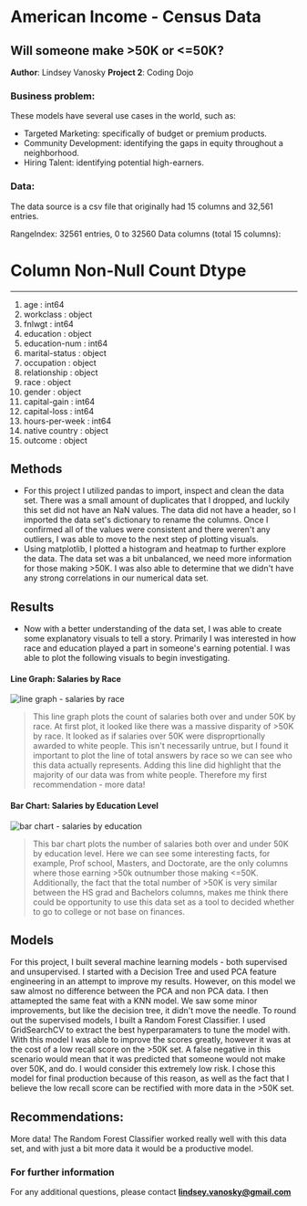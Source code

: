 # American Income - Census Data
## Will someone make >50K or <=50K?

**Author**: Lindsey Vanosky
**Project 2**: Coding Dojo

### Business problem: 
These models have several use cases in the world, such as: 
- Targeted Marketing: specifically of budget or premium products.
- Community Development: identifying the gaps in equity throughout a neighborhood. 
- Hiring Talent: identifying potential high-earners.  

### Data:
The data source is a csv file that originally had 15 columns and 32,561 entries.  

RangeIndex: 32561 entries, 0 to 32560
Data columns (total 15 columns):
 #   Column  Non-Null Count  Dtype 
---  ------  --------------  ----- 
1. age :                int64 
2. workclass :          object
3. fnlwgt  :            int64 
4. education :          object
5. education-num :      int64 
6. marital-status  :    object
7. occupation  :        object
8. relationship :       object
9. race  :              object
10. gender  :           object
11. capital-gain  :     int64
12. capital-loss :      int64 
13. hours-per-week   :  int64 
14. native country  :   object
15. outcome        :    object
 

## Methods
- For this project I utilized pandas to import, inspect and clean the data set. There was a small amount of duplicates that I dropped, and luckily this set did not have an NaN values. The data did not have a header, so I imported the data set's dictionary to rename the columns. Once I confirmed all of the values were consistent and there weren't any outliers, I was able to move to the next step of plotting visuals. 
- Using matplotlib, I plotted a histogram and heatmap to further explore the data. The data set was a bit unbalanced, we need more information for those making >50K. I was also able to determine that we didn't have any strong correlations in our numerical data set. 

## Results
- Now with a better understanding of the data set, I was able to create some explanatory visuals to tell a story. Primarily I was interested in how race and education played a part in someone's earning potential. I was able to plot the following visuals to begin investigating. 

#### Line Graph: Salaries by Race
![line graph - salaries by race](https://user-images.githubusercontent.com/105459145/183309520-bc872530-875a-4635-8458-4ffcf688412e.png)
> This line graph plots the count of salaries both over and under 50K by race. At first plot, it looked like there was a massive disparity of >50K by race. It looked as if salaries over 50K were disproprtionally awarded to white people. This isn't necessarily untrue, but I found it important to plot the line of total answers by race so we can see who this data actually represents. Adding this line did highlight that the majority of our data was from white people. Therefore my first recommendation - more data!

#### Bar Chart: Salaries by Education Level 
![bar chart - salaries by education](https://user-images.githubusercontent.com/105459145/183310369-7c01f603-d065-42aa-8231-69ac1cd04b20.png)
> This bar chart plots the number of salaries both over and under 50K by education level. Here we can see some interesting facts, for example, Prof school, Masters, and Doctorate, are the only columns where those earning >50k outnumber those making <=50K. Additionally, the fact that the total number of >50K is very similar between the HS grad and Bachelors columns, makes me think there could be opportunity to use this data set as a tool to decided whether to go to college or not base on finances. 

## Models
For this project, I built several machine learning models - both supervised and unsupervised. I started with a Decision Tree and used PCA feature engineering in an attempt to improve my results. However, on this model we saw almost no difference between the PCA and non PCA data. I then attamepted the same feat with a KNN model. We saw some minor improvements, but like the decision tree, it didn't move the needle. To round out the supervised models, I built a Random Forest Classifier. I used GridSearchCV to extract the best hyperparamaters to tune the model with. With this model I was able to improve the scores greatly, however it was at the cost of a low recall score on the >50K set. A false negative in this scenario would mean that it was predicted that someone would not make over 50K, and do. I would consider this extremely low risk. I chose this model for final production because of this reason, as well as the fact that I believe the low recall score can be rectified with more data in the >50K set. 

## Recommendations:
More data! The Random Forest Classifier worked really well with this data set, and with just a bit more data it would be a productive model. 

### For further information
For any additional questions, please contact **lindsey.vanosky@gmail.com**
